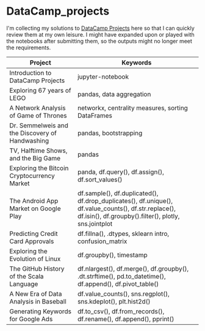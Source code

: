 # DataCamp_projects

I'm collecting my solutions to [DataCamp Projects](https://www.datacamp.com/projects) here so that I can quickly review them at my own leisure. I might have expanded upon or played with the notebooks after submitting them, so the outputs might no longer meet the requirements.

|  Project | Keywords  |
|---|---|
| Introduction to DataCamp Projects | jupyter-notebook  |
| Exploring 67 years of LEGO  | pandas, data aggregation  |
| A Network Analysis of Game of Thrones  | networkx, centrality measures, sorting DataFrames |
| Dr. Semmelweis and the Discovery of Handwashing | pandas, bootstrapping |
| TV, Halftime Shows, and the Big Game | pandas |
| Exploring the Bitcoin Cryptocurrency Market | panda, df.query(), df.assign(), df.sort_values() |
| The Android App Market on Google Play | df.sample(), df.duplicated(), df.drop_duplicates(), df.unique(), df.value_counts(), df.str.replace(), df.isin(), df.groupby().filter(), plotly, sns.jointplot|
| Predicting Credit Card Approvals | df.fillna(), .dtypes, sklearn intro, confusion_matrix |
| Exploring the Evolution of Linux | df.groupby(), timestamp |
| The GitHub History of the Scala Language | df.nlargest(), df.merge(), df.groupby(), .dt.strftime(), pd.to_datetime(), df.append(), df.pivot_table()|
| A New Era of Data Analysis in Baseball | df.value_counts(), sns.regplot(), sns.kdeplot(), plt.hist2d()|
|Generating Keywords for Google Ads |df.to_csv(), df.from_records(), df.rename(), df.append(), pprint()|
